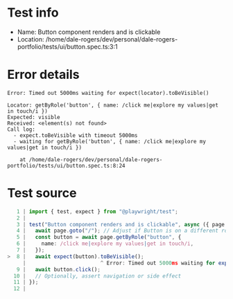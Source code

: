 # Test info

- Name: Button component renders and is clickable
- Location: /home/dale-rogers/dev/personal/dale-rogers-portfolio/tests/ui/button.spec.ts:3:1

# Error details

```
Error: Timed out 5000ms waiting for expect(locator).toBeVisible()

Locator: getByRole('button', { name: /click me|explore my values|get in touch/i })
Expected: visible
Received: <element(s) not found>
Call log:
  - expect.toBeVisible with timeout 5000ms
  - waiting for getByRole('button', { name: /click me|explore my values|get in touch/i })

    at /home/dale-rogers/dev/personal/dale-rogers-portfolio/tests/ui/button.spec.ts:8:24
```

# Test source

```ts
   1 | import { test, expect } from "@playwright/test";
   2 |
   3 | test("Button component renders and is clickable", async ({ page }) => {
   4 |   await page.goto("/"); // Adjust if Button is on a different route
   5 |   const button = await page.getByRole("button", {
   6 |     name: /click me|explore my values|get in touch/i,
   7 |   });
>  8 |   await expect(button).toBeVisible();
     |                        ^ Error: Timed out 5000ms waiting for expect(locator).toBeVisible()
   9 |   await button.click();
  10 |   // Optionally, assert navigation or side effect
  11 | });
  12 |
```
